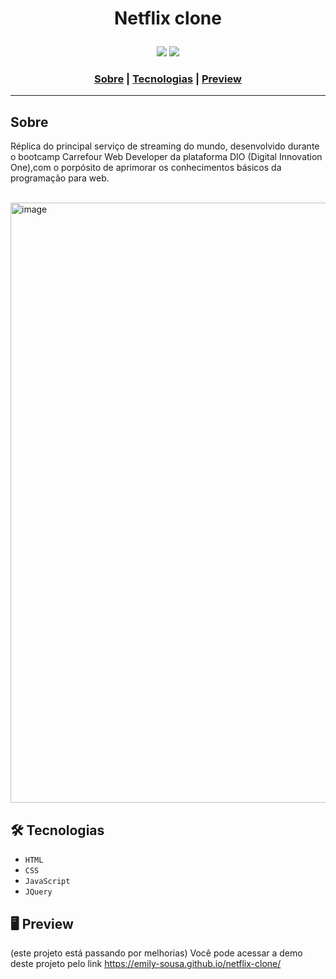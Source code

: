 # <p align="center">Netflix clone</p>

<div align="center">
 <img src="http://img.shields.io/static/v1?label=RELEASE&message=MAY%2022&color=green&style=for-the-badge"/>
<img src="https://img.shields.io/static/v1?label=STATUS&message=DEVELOPING&color=yellowgreen&style=for-the-badge"/>
</div>

<h3 align="center">
  <a href="Sobre">Sobre</a> |
  <a href="Tecnologias">Tecnologias</a> |
  <a href="Preview">Preview</a>
</h3>

___

## Sobre
Réplica do principal serviço de streaming do mundo, desenvolvido durante o bootcamp Carrefour Web Developer da plataforma DIO (Digital Innovation One),com o porpósito de aprimorar os conhecimentos básicos da programação para web.
<br></br>

<img width="960" alt="image" src="https://user-images.githubusercontent.com/88735994/171472426-238284d5-5d84-4cb9-a2c1-8201989d84ae.png">


## 🛠️ Tecnologias
* ``HTML``
* ``CSS``
* ``JavaScript``
* ``JQuery``

## 🖥️ Preview
(este projeto está passando por melhorias)
Você pode acessar a demo deste projeto pelo link https://emily-sousa.github.io/netflix-clone/
